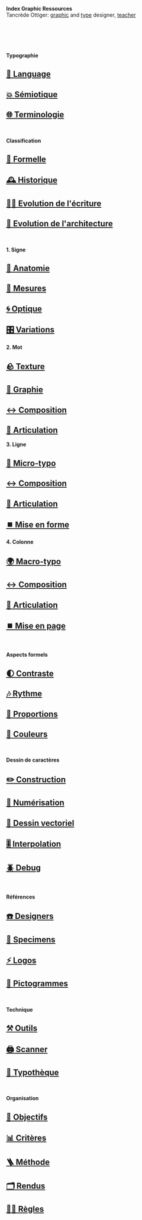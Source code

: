   **Index Graphic Ressources**  
  Tancrède Ottiger: [graphic](https://t-o.studio) and [type](https://t-o.supply) designer, [teacher](https://studioto.github.io)
# &nbsp;

<!---
## [🦚 Index Littérature Visuelle]()
## [💼 Portfolio](Student's projects)
## [⚡ Index Logos]()
## [🐦‍⬛ Index Animations]()
## [🏢 Index Grid Systems]()
## [🔮 Design Theories](/)
## [🔲 Design Gestalt](/)**/*.gif,**/*.jpg
## [📊 Design Hiérarchies](/)
## [🏗️ Typo Grille](/)
## [🌐 Wiki](/index-graphic-terminology)
## [👀 Voir / Lire](/see-things)
## [🔡 Gris de texte](/see-shades)
## [↔️ Longueur de ligne](/set-line-width)
## [↕️ Inter-lignes](/set-line-height)
## [🔡 Gris de texte](/see-shades)
## [📝 Checklists](/check-exports)
## [⚙️ Support](/support-technicals)
--->



**Typographie**
## [💬 Language](/see-langage)
## [💥 Sémiotique](/express-message)
## [🌐 Terminologie](/index-definitions)

&nbsp;
&nbsp;

**Classification**
## [🦴 Formelle](/classify-typefaces-shapes)
## [🕰️ Historique](/classify-typefaces-history)
## [✍🏻 Evolution de l'écriture](/track-writing-evolution)
## [🏢 Evolution de l'architecture](/track-architecture-evolution)

&nbsp;
&nbsp;

**1. Signe**
## [🦴 Anatomie](/study-sign-shapes)
## [📏 Mesures](/study-sign-measures)
## [🌀 Optique](/study-sign-optics)
## [🎛️ Variations](/study-sign-variations)
**2. Mot**
## [🪨 Texture](/set-word-texture)
## [🔡 Graphie](/set-word-case)
## [↔️ Composition](/set-word-composition)
## [📶 Articulation](/set-word-articulation)
**3. Ligne**
## [🦠 Micro-typo](/set-micro-typo)
## [↔️ Composition](/set-line-composition)
## [📶 Articulation](/set-line-articulation)
## [⏹️ Mise en forme](set-line-layout)
**4. Colonne**
## [🌍 Macro-typo](/set-macro-typo)
## [↔️ Composition](/set-column-composition)
## [📶 Articulation](/set-column-articulation)
## [⏹️ Mise en page](/set-column-layout)

&nbsp;
&nbsp;

**Aspects formels**
## [🌓 Contraste](/form-contrast)
## [🎶 Rythme](/form-rythm)
## [📐 Proportions](/form-proportions)
## [🌈 Couleurs](/form-colors)

&nbsp;
&nbsp;

**Dessin de caractères**
## [✏️ Construction](/construct-typeface)
## [📸 Numérisation](/digitize-typeface)
## [📐 Dessin vectoriel](/draw-vectors)
## [🎚️ Interpolation](/interpolate-vectors)
## [🪲 Debug](/debug-drawings)

&nbsp;
&nbsp;

**Références**
## [☎️ Designers](/index-designers)
## [📘 Specimens](/index-specimens)
## [⚡ Logos](/index-logos)
## [🚸 Pictogrammes](/index-pictos)

&nbsp;
&nbsp;

**Technique**
## [⚒️ Outils](/use-material)
## [🖨️ Scanner](/use-scanner)
## [🧰 Typothèque](http://typo.eracom.ch)

&nbsp;
&nbsp;

**Organisation**
## [🎯 Objectifs](/evaluate-objectives)
## [📊 Critères](/evaluate-criteria)
## [🪜 Méthode](/evaluate-method)
## [🗂️ Rendus](/evaluate-deliverable)
## [☝🏻 Règles](/evaluate-rules)